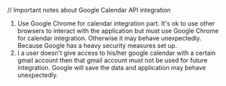 // Important notes about Google Calendar API integration

1. Use Google Chrome for calendar integration part. It's ok to use other browsers to interact with the application but
must use Google Chrome for calendar integration. Otherwise it may behave unexpectedly. Because Google has a heavy security
measures set up. 
2. I a user doesn't give access to his/her google calendar with a certain gmail account then that gmail account must not be 
used for future integration. Google will save the data and application may behave unexpectedly.